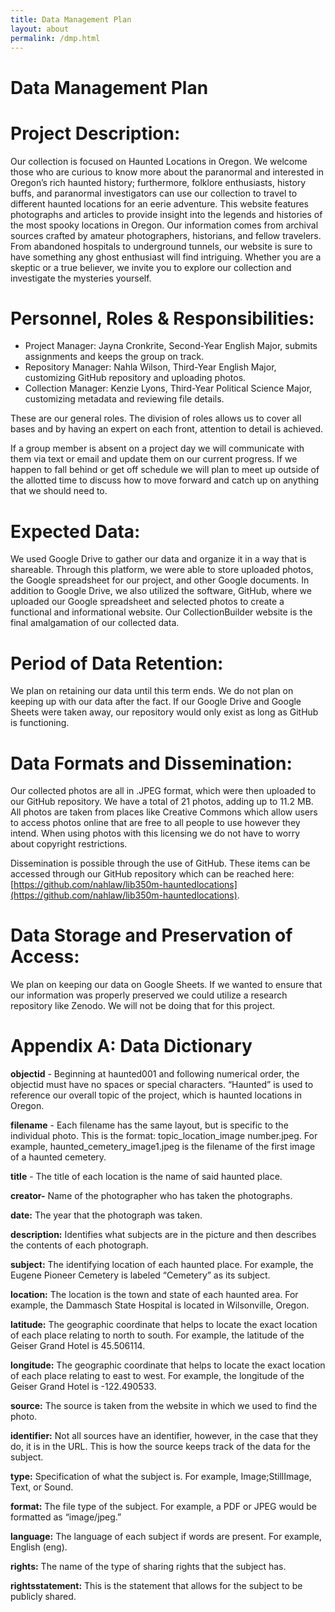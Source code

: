 ```yaml
---
title: Data Management Plan
layout: about
permalink: /dmp.html
---
```

# **Data Management Plan**

# Project Description: 

Our collection is focused on Haunted Locations in Oregon. We welcome those who are curious to know more about the paranormal and interested in Oregon’s rich haunted history; furthermore, folklore enthusiasts, history buffs, and paranormal investigators can use our collection to travel to different haunted locations for an eerie adventure. This website features photographs and articles to provide insight into the legends and histories of the most spooky locations in Oregon. Our information comes from archival sources crafted by amateur photographers, historians, and fellow travelers. From abandoned hospitals to underground tunnels, our website is sure to have something any ghost enthusiast will find intriguing. Whether you are a skeptic or a true believer, we invite you to explore our collection and investigate the mysteries yourself. 

# Personnel, Roles & Responsibilities:

- Project Manager: Jayna Cronkrite, Second-Year English Major, submits assignments and keeps the group on track.   
- Repository Manager: Nahla Wilson, Third-Year English Major, customizing GitHub repository and uploading photos.  
- Collection Manager: Kenzie Lyons, Third-Year Political Science Major, customizing metadata and reviewing file details.


These are our general roles. The division of roles allows us to cover all bases and by having an expert on each front, attention to detail is achieved.

If a group member is absent on a project day we will communicate with them via text or email and update them on our current progress. If we happen to fall behind or get off schedule we will plan to meet up outside of the allotted time to discuss how to move forward and catch up on anything that we should need to.

# Expected Data: 

We used Google Drive to gather our data and organize it in a way that is shareable. Through this platform, we were able to store uploaded photos, the Google spreadsheet for our project, and other Google documents. In addition to Google Drive, we also utilized the software, GitHub, where we uploaded our Google spreadsheet and selected photos to create a functional and informational website. Our CollectionBuilder website is the final amalgamation of our collected data.

# Period of Data Retention: 

We plan on retaining our data until this term ends. We do not plan on keeping up with our data after the fact. If our Google Drive and Google Sheets were taken away, our repository would only exist as long as GitHub is functioning. 

# Data Formats and Dissemination:

Our collected photos are all in .JPEG format, which were then uploaded to our GitHub repository. We have a total of 21 photos, adding up to 11.2 MB. All photos are taken from places like Creative Commons which allow users to access photos online that are free to all people to use however they intend. When using photos with this licensing we do not have to worry about copyright restrictions. 

Dissemination is possible through the use of GitHub. These items can be accessed through our GitHub repository which can be reached here: [https://github.com/nahlaw/lib350m-hauntedlocations](https://github.com/nahlaw/lib350m-hauntedlocations). 

# Data Storage and Preservation of Access:

We plan on keeping our data on Google Sheets. If we wanted to ensure that our information was properly preserved we could utilize a research repository like Zenodo. We will not be doing that for this project.

# Appendix A: Data Dictionary

**objectid** \- Beginning at haunted001 and following numerical order, the objectid must have no spaces or special characters. “Haunted” is used to reference our overall topic of the project, which is haunted locations in Oregon. 

**filename** \- Each filename has the same layout, but is specific to the individual photo. This is the format: topic\_location\_image number.jpeg. For example, haunted\_cemetery\_image1.jpeg is the filename of the first image of a haunted cemetery. 

**title** \- The title of each location is the name of said haunted place. 

**creator-** Name of the photographer who has taken the photographs.

**date:** The year that the photograph was taken.

**description:** Identifies what subjects are in the picture and then describes the contents of each photograph.

**subject:** The identifying location of each haunted place. For example, the Eugene Pioneer Cemetery is labeled “Cemetery” as its subject. 

**location:** The location is the town and state of each haunted area. For example, the Dammasch State Hospital is located in Wilsonville, Oregon. 

**latitude:** The geographic coordinate that helps to locate the exact location of each place relating to north to south. For example, the latitude of the Geiser Grand Hotel is 45.506114. 

**longitude:** The geographic coordinate that helps to locate the exact location of each place relating to east to west. For example, the longitude of the Geiser Grand Hotel is \-122.490533.

**source:** The source is taken from the website in which we used to find the photo. 

**identifier:** Not all sources have an identifier, however, in the case that they do, it is in the URL. This is how the source keeps track of the data for the subject. 

**type:** Specification of what the subject is. For example, Image;StillImage, Text, or Sound.

**format:** The file type of the subject. For example, a PDF or JPEG would be formatted as “image/jpeg.”

**language:** The language of each subject if words are present. For example, English (eng). 

**rights:** The name of the type of sharing rights that the subject has.

**rightsstatement:** This is the statement that allows for the subject to be publicly shared. 
